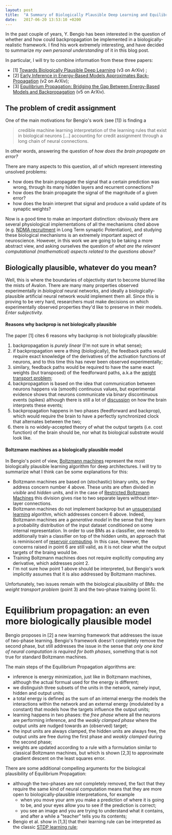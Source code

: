 ```yaml
---
layout: post
title:  "A Summary of Biologically Plausible Deep Learning and Equilibrium Propagation"
date:   2017-06-20 13:53:10 +0200
---
```


In the past couple of years, Y. Bengio has been interested in the question of whether and how could backpropagation be implemented in a biologically-realistic framework.
I find his work extremely interesting, and have decided to summarize _my own personal understanding_ of it in this blog post.

In particular, I will try to combine information from these three papers:
- [1] [Towards Biologically Plausible Deep Learning](https://arxiv.org/abs/1502.04156) (v3 on ArXiv) ;
- [2] [Early Inference in Energy-Based Models Approximates Back-Propagation](https://arxiv.org/abs/1510.02777) (v2 on ArXiv);
- [3] [Equilibrium Propagation: Bridging the Gap Between Energy-Based Models and Backpropagation](https://arxiv.org/abs/1602.05179) (v5 on ArXiv).

## The problem of credit assignment

One of the main motivations for Bengio's work (see [1]) is finding a

> credible machine learning interpretation of the learning rules that exist in biological neurons [...] accounting for credit assignment through a long chain of neural connections.

In other words, answering the question of _how does the brain propagate an error?_

There are many aspects to this question, all of which represent interesting unsolved problems:
- how does the brain propagate the signal that a certain prediction was wrong, through its many hidden layers and recurrent connections?
- how does the brain propagate the signal of the magnitude of a given error?
- how does the brain interpret that signal and produce a valid update of its synaptic weights?

Now is a good time to make an important distinction: obviously there are several physiological implementations of all the mechanisms cited above (e.g. [NDMA recruitment](https://www.ncbi.nlm.nih.gov/pmc/articles/PMC3367554/) in Long Term synaptic Potentiation), and studying these biological mechanisms is an extremely important aspect of neuroscience.
However, in this work we are going to be taking a more abstract view, and asking ourselves the question of _what are the relevant computational (mathematical) aspects related to the questions above?_

## Biologically plausible, whatever do you mean?

Well, this is where the boundaries of objectivity start to become blurred like the mists of Avalon.
There are many many properties observed experimentally in _biological_ neural networks, and ideally a biologically-plausible artificial neural network would implement them all.
Since this is proving to be very hard, researchers must make decisions on which experimentally observed properties they'd like to preserve in their models.
_Enter subjectivity._

#### Reasons why backprop is not biologically plausible

The paper [1] cites 6 reasons why backprop is not biologically plausible:
1. backpropagation is _purely linear_ (I'm not sure in what sense);
2. if backpropagation were a thing (biologically), the feedback paths would require exact knowledge of the derivatives of the activation functions of neurons, and to this time this has never been observed experimentally;
3. similary, feedback paths would be required to have the same exact weights (but transposed) of the feedforward paths, a.k.a the [weight transport problem](https://arxiv.org/pdf/1411.0247.pdf);
4. backpropagation is based on the idea that communication between neurons happens via (smooth) continuous values, but experimental evidence shows that neurons communicate via binary discontinuous events (spikes) although there is still a lot of [discussion](http://romainbrette.fr/why-do-neurons-spike/) on how the brain interprets these events;
5. backpropagation happens in two phases (feedforward and backprop), which would require the brain to have a perfectly synchronized clock that alternates between the two;
6. there is no widely-accepted theory of what the output targets (i.e. cost function) of the brain should be, nor what its biological substrate would look like.

#### Boltzmann machines as a biologically plausible model

In Bengio's point of view, [Boltzmann machines](http://www.scholarpedia.org/article/Boltzmann_machine) represent the most biologically plausible learning algorithm for deep architectures.
I will try to summarize what I think can be some explanations for this:
- Boltzmann machines are based on (stochastic) binary units, so they address concern number 4 above.
These units are often divided in _visible_ and _hidden_ units, and in the case of [Restricted Boltzmann Machines](https://en.wikipedia.org/wiki/Restricted_Boltzmann_machine) this division gives rise to two separate layers without inter-layer connections.
- Boltzmann machines do not implement backprop but an [unsupervised learning](http://ac.els-cdn.com/S0364021385800124/1-s2.0-S0364021385800124-main.pdf?_tid=4f334284-55d2-11e7-8e6b-00000aab0f27&acdnat=1497974921_7ca4e6ecdfae3729c94e4c45295808c0) algorithm, which addresses concern 6 above.
Indeed, Boltzmann machines are a _generative model_ in the sense that they learn a probability distribution of the input dataset conditioned on some internal representation.
In order to use BMs as a classifier, one needs to additionally train a classifier on top of the hidden units, an approach that is reminiscent of [reservoir computing](https://en.wikipedia.org/wiki/Reservoir_computing).
In this case, however, the concerns raised in point 6 are still valid, as it is not clear what the output targets of the braing would be.
- Training Boltzmann machines does not require explicitly computing any derivative, which addresses point 2.
- I'm not sure how point 1 above should be interpreted, but Bengio's work implicitly assumes that it is also addressed by Boltzmann machines.

Unfortunately, two issues remain with the biological plausibility of BMs: the _weight transport problem_ (point 3) and the two-phase training (point 5).


# Equilibrium propagation: an even more biologically plausible model

Bengio proposes in [2] a new learning framework that addresses the issue of two-phase learning.
Bengio's framework doesn't completely remove the second phase, but still addresses the issue in the sense that _only one kind of neural computation is required for both phases_, something that is not true for standard Boltzmann machines.

The main steps of the Equilibrium Propagation algorithms are:
- inference is energy minimization, just like in Boltzmann machines, although the actual formual used for the energy is different;
- we distinguish three subsets of the units in the network, namely input, hidden and output units;
- a total energy is defined as the sum of an internal energy the models the interactions within the network and an external energy (modulated by a constant) that models how the targets influence the output units;
- learning happens in two phases: the _free phase_ where all the neurons are performing inference, and the _weakly clamped phase_ where the output units are nudged towards an (observed) target;
- the input units are always clamped, the hidden units are always free, the output units are free during the first phase and _weakly clamped_ during the second phase;
- weights are updated according to a rule with a formulation similar to classical Boltzmann machines, but which is shown [2,3] to approximate gradient descent on the least squares error.

There are some additional compelling arguments for the biological plausibility of Equilibrium Propagation:
- although the two-phases are not completely removed, the fact that they require the same kind of neural computation means that they are more open to biologically-plausible interpretations, for example
  - when you move your arm you make a prediction of where it is going to be, and your eyes allow you to see if the prediction is correct;
  - you see an image and you are trying to understand what it contains, and after a while a "teacher" tells you its contents;
- Bengio et al. show in [1,3] that their learning rule can be interpreted as the classic [STDP learning rule](http://www.scholarpedia.org/article/Spike-timing_dependent_plasticity);











